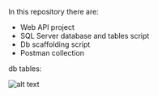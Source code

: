 In this repository there are:
- Web API project
- SQL Server database and tables script
- Db scaffolding script
- Postman collection


db tables:


![alt text](https://i.ibb.co/SyRy16s/Sistem-Pemesanan-Makanan-Kredit-Plus-Tengku-Nurel-Harsya-1.png)
